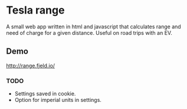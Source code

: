 # Tesla range

A small web app written in html and javascript that calculates range and need of charge for a given distance. Useful on road trips with an EV.

## Demo
http://range.fjeld.io/

### TODO
* Settings saved in cookie.
* Option for imperial units in settings.
